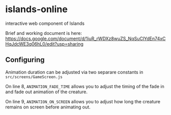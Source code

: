 # islands-online
interactive web component of Islands

Brief and working document is here: https://docs.google.com/document/d/1iuR_rWDXz8wuZS_NqSuClYdEn74xCHqJdcWE3q06hL0/edit?usp=sharing

## Configuring
Animation duration can be adjusted via two separare constants in `src/screens/GameScreen.js`

On line 8, `ANIMATION_FADE_TIME` allows you to adjust the timing of the fade in and fade out animation of the creature.

On line 9, `ANIMATION_ON_SCREEN` allows you to adjust how long the creature remains on screen before animating out.